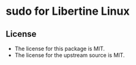 # sudo for Libertine Linux

## License

* The license for this package is MIT.
* The license for the upstream source is MIT.
